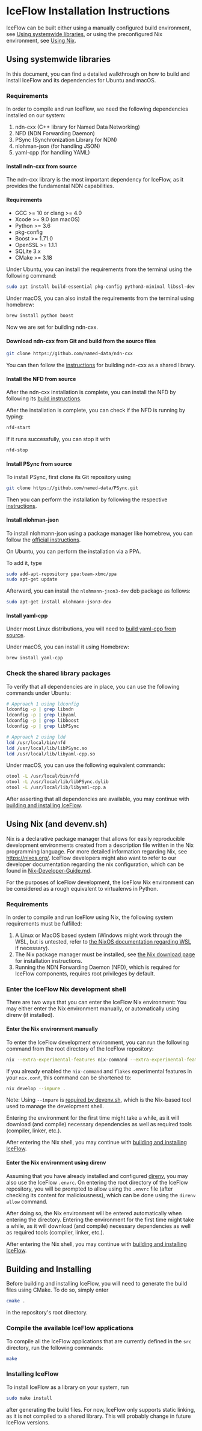 # IceFlow Installation Instructions

IceFlow can be built either using a manually configured build environment, see 
[Using systemwide libraries](#using-systemwide-libraries), or using the preconfigured Nix environment, see 
[Using Nix](#using-nix-and-devenvsh).


## Using systemwide libraries

In this document, you can find a detailed walkthrough on how to build and install IceFlow and its dependencies for
Ubuntu and macOS.

### Requirements

In order to compile and run IceFlow, we need the following dependencies installed on our system:

1. ndn-cxx (C++ library for Named Data Networking)
2. NFD (NDN Forwarding Daemon)
3. PSync (Synchronization Library for NDN)
4. nlohman-json (for handling JSON)
5. yaml-cpp (for handling YAML)

#### Install ndn-cxx from source

The ndn-cxx library is the most important dependency for IceFlow, as it provides the fundamental NDN capabilities.

#### Requirements
- GCC >= 10 or clang >= 4.0
- Xcode >= 9.0 (on macOS)
- Python >= 3.6
- pkg-config
- Boost >= 1.71.0
- OpenSSL >= 1.1.1
- SQLite 3.x
- CMake >= 3.18

Under Ubuntu, you can install the requirements from the terminal using the following command:

```sh
sudo apt install build-essential pkg-config python3-minimal libssl-dev libsqlite3-dev libpcap-dev libboost-all-dev cmake software-properties-common
```

Under macOS, you can also install the requirements from the terminal using homebrew:

<!-- TODO: Check which packages need to be installed here. -->
```sh
brew install python boost
```

Now we are set for building ndn-cxx.

#### Download ndn-cxx from Git and build from the source files

```sh
git clone https://github.com/named-data/ndn-cxx
```

You can then follow the [instructions](https://docs.named-data.net/ndn-cxx/current/INSTALL.html)
for building ndn-cxx as a shared library.


#### Install the NFD from source

After the ndn-cxx installation is complete, you can install the NFD by following
its [build instructions](https://docs.named-data.net/NFD/current/INSTALL.html#building-from-source).

After the installation is complete, you can check if the NFD is running by
typing:

```sh
nfd-start
```

If it runs successfully, you can stop it with

```sh
nfd-stop
```

#### Install PSync from source

To install PSync, first clone its Git repository using

```sh
git clone https://github.com/named-data/PSync.git
```

Then you can perform the installation by following the respective
[instructions](https://docs.named-data.net/PSync/current/install.html).

#### Install nlohman-json

To install nlohmann-json using a package manager like homebrew, you can follow
the [official instructions](https://json.nlohmann.me/integration/package_managers/).

On Ubuntu, you can perform the installation via a PPA.

To add it, type

```sh
sudo add-apt-repository ppa:team-xbmc/ppa
sudo apt-get update
```

Afterward, you can install the `nlohmann-json3-dev` deb package as follows:

```sh
sudo apt-get install nlohmann-json3-dev
```

#### Install yaml-cpp

Under most Linux distributions, you will need to
[build yaml-cpp from source](https://github.com/jbeder/yaml-cpp#how-to-build).

Under macOS, you can install it using Homebrew:

```sh
brew install yaml-cpp
```

### Check the shared library packages

To verify that all dependencies are in place, you can use the following commands under Ubuntu:

```sh
# Approach 1 using ldconfig
ldconfig -p | grep libndn
ldconfig -p | grep libyaml
ldconfig -p | grep libboost
ldconfig -p | grep libPSync

# Approach 2 using ldd
ldd /usr/local/bin/nfd
ldd /usr/local/lib/libPSync.so
ldd /usr/local/lib/libyaml-cpp.so
```

Under macOS, you can use the following equivalent commands:

```sh
otool -L /usr/local/bin/nfd
otool -L /usr/local/lib/libPSync.dylib
otool -L /usr/local/lib/libyaml-cpp.a
```

After asserting that all dependencies are available, you may continue with 
[building and installing IceFlow](#building-and-installing).

## Using Nix (and devenv.sh)

Nix is a declarative package manager that allows for easily reproducible development environments created from a
description file written in the Nix programming language.
For more detailed information regarding Nix, see https://nixos.org/.
IceFlow developers might also want to refer to our developer documentation regarding the nix configuration, which can
be found in [Nix-Developer-Guide.md](doc/Nix-Developer-Guide.md).

For the purposes of IceFlow development, the IceFlow Nix environment can be considered as a rough equivalent to
virtualenvs in Python.

### Requirements

In order to compile and run IceFlow using Nix, the following system requirements must be fulfilled:
1. A Linux or MacOS based system (Windows might work through the WSL, but is untested, refer to
   [the NixOS documentation regarding WSL](https://wiki.nixos.org/wiki/WSL) if necessary).
2. The Nix package manager must be installed, see [the Nix download page](https://nixos.org/download/) for installation
   instructions.
3. Running the NDN Forwarding Daemon (NFD), which is required for IceFlow components, requires root privileges by
   default.

### Enter the IceFlow Nix development shell

There are two ways that you can enter the IceFlow Nix environment:
You may either enter the Nix environment manually, or automatically using direnv (if installed).

#### Enter the Nix environment manually

To enter the IceFlow development environment, you can run the following command from the root directory of the IceFlow
repository:
```sh
nix --extra-experimental-features nix-command --extra-experimental-features flakes  develop --impure .
```

If you already enabled the `nix-command`  and `flakes` experimental features in your `nix.conf`, this command can be
shortened to:
```sh
nix develop --impure .
```

Note: Using `--impure` is [required by devenv.sh](https://devenv.sh/guides/using-with-flakes/), which is the Nix-based
tool used to manage the development shell.

Entering the environment for the first time might take a while, as it will download (and compile) necessary dependencies
as well as required tools (compiler, linker, etc.).

After entering the Nix shell, you may continue with [building and installing IceFlow](#building-and-installing).

#### Enter the Nix environment using direnv

Assuming that you have already installed and configured [direnv](https://direnv.net/), you may also use the IceFlow
`.envrc`.
On entering the root directory of the IceFlow repository, you will be prompted to allow using the `.envrc` file
(after checking its content for maliciousness), which can be done using the `direnv allow` command.

After doing so, the Nix environment will be entered automatically when entering the directory.
Entering the environment for the first time might take a while, as it will download (and compile) necessary dependencies
as well as required tools (compiler, linker, etc.).

After entering the Nix shell, you may continue with [building and installing IceFlow](#building-and-installing).

## Building and Installing

Before building and installing IceFlow, you will need to generate the build
files using CMake.
To do so, simply enter

```sh
cmake .
```

in the repository's root directory.

### Compile the available IceFlow applications

To compile all the IceFlow applications that are currently defined in the
`src` directory, run the following commands:

```sh
make
```

### Installing IceFlow

To install IceFlow as a library on your system, run

```sh
sudo make install
```

after generating the build files.
For now, IceFlow only supports static linking, as it is not compiled to a shared
library.
This will probably change in future IceFlow versions.

<!-- TODO some instructions on running -->
